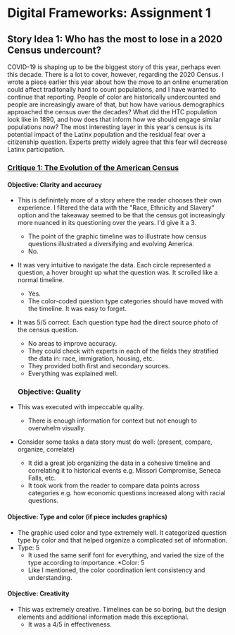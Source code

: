 # Digital Frameworks: Assignment 1
## Story Idea 1: Who has the most to lose in a 2020 Census undercount?
COVID-19 is shaping up to be the biggest story of this year, perhaps even this decade. There is a lot to cover, however, regarding the 2020 Census. I wrote a piece earlier this year about how the move to an online enumeration could affect traditonally hard to count populations, and I have wanted to continue that reporting. People of color are historically undercounted and people are increasingly aware of that, but how have various demographics approached the census over the decades? What did the HTC population look like in 1890, and how does that inform how we should engage similar populations now? The most interesting layer in this year's census is its potential impact of the Latinx population and the residual fear over a citizenship question. Experts pretty widely agree that this fear will decrease Latinx participation. 

### [Critique 1: The Evolution of the American Census](https://pudding.cool/2020/03/census-history/)
#### Objective: Clarity and accuracy

* This is definintely more of a story where the reader chooses their own experience. I filtered the data with the "Race, Ethnicity and Slavery" option and the takeaway seemed to be that the census got increasingly more nuanced in its questioning over the years. I'd give it a 3. 
   * The point of the graphic timeline was to illustrate how census questions illustrated a diversifying and evolving America.
   * No.
* It was very intuitive to navigate the data. Each circle represented a question, a hover brought up what the question was. It scrolled like a normal timeline.
   * Yes. 
   * The color-coded question type categories should have moved with the timeline. It was easy to forget.
* It was 5/5 correct. Each question type had the direct source photo of the census question.
   * No areas to improve accuracy.
   * They could check with experts in each of the fields they stratified the data in: race, immigration, housing, etc.
   * They provided both first and secondary sources.
   * Everything was explained well. 
   ### Objective: Quality

* This was executed with impeccable quality. 
   * There is enough information for context but not enough to overwhelm visually. 
* Consider some tasks a data story must do well: (present, compare, organize, correlate)
   * It did a great job organizing the data in a cohesive timeline and correlating it to historical events e.g. Missori Compromise, Seneca Falls, etc.
   * It took work from the reader to compare data points across categories e.g. how economic questions increased along with racial questions.

#### Objective: Type and color (if piece includes graphics)

* The graphic used color and type extremely well. It categorized question type by color and that helped organize a complicated set of information.
* Type: 5
   * It used the same serif font for everything, and varied the size of the type according to importance.
*Color: 5
   * Like I mentioned, the color coordination lent consistency and understanding. 
   
#### Objective: Creativity

* This was extremely creative. Timelines can be so boring, but the design elements and additional information made this exceptional.
   * It was a 4/5 in effectiveness. 
